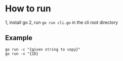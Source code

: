 # How to run

1, install go
2, run `go run cli.go` in the cli root directory


## Example
```
go run -c "{given string to copy}"
go run -v "{ID}
```